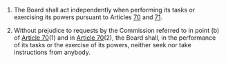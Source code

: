 1. The Board shall act independently when performing its tasks or exercising its powers pursuant to Articles [70](/gdpr/articles/70-tasks-of-the-board/) and [71](/gdpr/articles/71-reports/).

2. Without prejudice to requests by the Commission referred to in point (b) of [Article 70](/gdpr/articles/70-tasks-of-the-board/)(1) and in [Article 70](/gdpr/articles/70-tasks-of-the-board/)(2), the Board shall, in the performance of its tasks or the exercise of its powers, neither seek nor take instructions from anybody.
